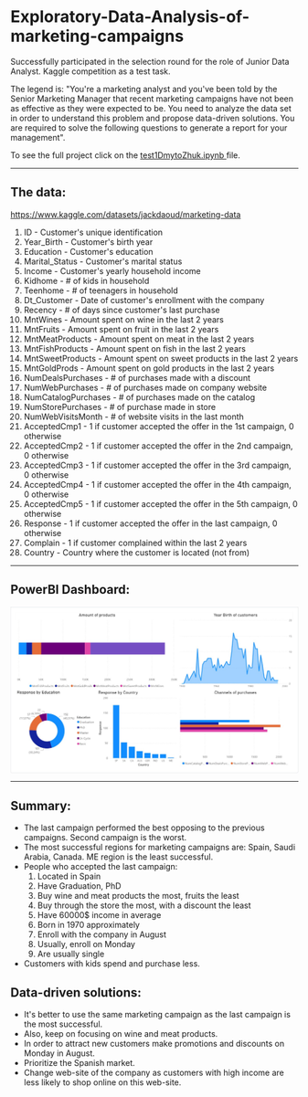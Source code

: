 # Exploratory-Data-Analysis-of-marketing-campaigns

Successfully participated in the selection round for the role of Junior Data Analyst. 
Kaggle competition as a test task.   

The legend is: "You're a marketing analyst and you've been told by the Senior Marketing Manager that recent marketing campaigns have not been as effective as they were expected to be. You need to analyze the data set in order to understand this problem and propose data-driven solutions. You are required to solve the following questions to generate a report for your management".

To see the full project click on the <a href = "test1DmytoZhuk.ipynb">test1DmytoZhuk.ipynb </a>file.

---

## The data:

https://www.kaggle.com/datasets/jackdaoud/marketing-data

1. ID - Customer's unique identification
2. Year_Birth - Customer's birth year
3. Education - Customer's education
4. Marital_Status - Customer's marital status
5. Income - Customer's yearly household income
6. Kidhome - # of kids in household
7. Teenhome - # of teenagers in household
8. Dt_Customer - Date of customer's enrollment with the company
9. Recency - # of days since customer's last purchase
10. MntWines - Amount spent on wine in the last 2 years
11. MntFruits - Amount spent on fruit in the last 2 years
12. MntMeatProducts - Amount spent on meat in the last 2 years
13. MntFishProducts - Amount spent on fish in the last 2 years
14. MntSweetProducts - Amount spent on sweet products in the last 2 years
15. MntGoldProds - Amount spent on gold products in the last 2 years
16. NumDealsPurchases - # of purchases made with a discount
17. NumWebPurchases - # of purchases made on company website
18. NumCatalogPurchases - # of purchases made on the catalog
19. NumStorePurchases - # of purchase made in store
20. NumWebVisitsMonth - # of website visits in the last month
21. AcceptedCmp1 - 1 if customer accepted the offer in the 1st campaign, 0 otherwise
22. AcceptedCmp2 - 1 if customer accepted the offer in the 2nd campaign, 0 otherwise
23. AcceptedCmp3 - 1 if customer accepted the offer in the 3rd campaign, 0 otherwise
24. AcceptedCmp4 - 1 if customer accepted the offer in the 4th campaign, 0 otherwise
25. AcceptedCmp5 - 1 if customer accepted the offer in the 5th campaign, 0 otherwise
26. Response - 1 if customer accepted the offer in the last campaign, 0 otherwise
27. Complain - 1 if customer complained within the last 2 years
28. Country - Country where the customer is located (not from)

---
## PowerBI Dashboard: 
<img src="test1DmytroZhuk.jpg" align = "center"/>

---
## Summary:
- The last campaign performed the best opposing to the previous campaigns. Second campaign is the worst.
- The most successful regions for marketing campaigns are: Spain, Saudi Arabia, Canada. ME region is the least successful.
- People who accepted the last campaign:
  1. Located in Spain
  2. Have Graduation, PhD
  3. Buy wine and meat products the most, fruits the least
  4. Buy through the store the most, with a discount the least
  5. Have 60000$ income in average
  6. Born in 1970 approximately
  7. Enroll with the company in August
  8. Usually, enroll on Monday
  9. Are usually single
- Customers with kids spend and purchase less.

## Data-driven solutions:
- It's better to use the same marketing campaign as the last campaign is the most successful. 
- Also, keep on focusing on wine and meat products.
- In order to attract new customers make promotions and discounts on Monday in August.
- Prioritize the Spanish market.
- Change web-site of the company as customers with high income are less likely to shop online on this web-site.
